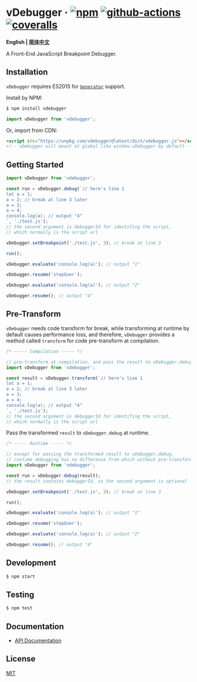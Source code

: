 # vDebugger &middot; [![npm](https://img.shields.io/npm/v/vdebugger.svg?style=flat-square)](https://www.npmjs.com/package/vdebugger) [![github-actions](https://img.shields.io/github/workflow/status/wechatjs/vdebugger/Coverage.svg?style=flat-square)](https://github.com/wechatjs/vdebugger/actions/workflows/coverage.yml) [![coveralls](https://img.shields.io/coveralls/github/wechatjs/vdebugger.svg?style=flat-square)](https://coveralls.io/github/wechatjs/vdebugger)

**English | [简体中文](./README_CN.md)**

A Front-End JavaScript Breakpoint Debugger.

## Installation

`vDebugger` requires ES2015 for [`Generator`](https://developer.mozilla.org/en-US/docs/Web/JavaScript/Reference/Global_Objects/Generator) support.

Install by NPM:

```bash
$ npm install vdebugger
```

```js
import vDebugger from 'vdebugger';
```

Or, import from CDN:

```html
<script src="https://unpkg.com/vdebugger@latest/dist/vdebugger.js"></script>
<!-- vDebugger will mount at global like window.vDebugger by default -->
```

## Getting Started

```js
import vDebugger from 'vdebugger';

const run = vDebugger.debug(`// here's line 1
let a = 1;
a = 2; // break at line 3 later
a = 3;
a = 4;
console.log(a); // output "4"
`, './test.js');
// the second argument is debuggerId for identifing the script,
// which normally is the script url

vDebugger.setBreakpoint('./test.js', 3); // break at line 3

run();

vDebugger.evaluate('console.log(a)'); // output "1"

vDebugger.resume('stepOver');

vDebugger.evaluate('console.log(a)'); // output "2"

vDebugger.resume(); // output "4"
```

## Pre-Transform

`vDebugger` needs code transform for break, while transforming at runtime by default causes performance loss, and therefore, `vDebugger` provides a method called `transform` for code pre-transform at compilation.

```js
/* ----- Compilation ----- */

// pre-transform at compilation, and pass the result to vDebugger.debug at runtime
import vDebugger from 'vdebugger';

const result = vDebugger.transform(`// here's line 1
let a = 1;
a = 2; // break at line 3 later
a = 3;
a = 4;
console.log(a); // output "4"
`, './test.js');
// the second argument is debuggerId for identifing the script,
// which normally is the script url
```

Pass the transformed `result` to `vDebugger.debug` at runtime.

```js
/* ----- Runtime ----- */

// except for passing the transformed result to vDebugger.debug,
// runtime debugging has no difference from which without pre-transform
import vDebugger from 'vdebugger';

const run = vDebugger.debug(result);
// the result contains debuggerId, so the second argument is optional

vDebugger.setBreakpoint('./test.js', 3); // break at line 3

run();

vDebugger.evaluate('console.log(a)'); // output "1"

vDebugger.resume('stepOver');

vDebugger.evaluate('console.log(a)'); // output "2"

vDebugger.resume(); // output "4"
```

## Development

```bash
$ npm start
```

## Testing

```bash
$ npm test
```

## Documentation

- [API Documentation](./docs/API.md)

## License

[MIT](./LICENSE)
